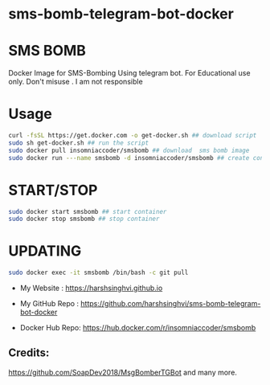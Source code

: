 # sms-bomb-telegram-bot-docker

# SMS BOMB
Docker Image for SMS-Bombing Using telegram bot. 
For Educational use only. Don't misuse . I am not responsible

# Usage

```bash
curl -fsSL https://get.docker.com -o get-docker.sh ## download script 
sudo sh get-docker.sh ## run the script
sudo docker pull insomniaccoder/smsbomb ## download  sms bomb image
sudo docker run ---name smsbomb -d insomniaccoder/smsbomb ## create container
```
# START/STOP

```bash
sudo docker start smsbomb ## start container
sudo docker stop smsbomb ## stop container
```
# UPDATING
```bash
sudo docker exec -it smsbomb /bin/bash -c git pull
```

* My Website : https://harshsinghvi.github.io

* My GitHub Repo : https://github.com/harshsinghvi/sms-bomb-telegram-bot-docker

* Docker Hub Repo: https://hub.docker.com/r/insomniaccoder/smsbomb


## Credits: 
https://github.com/SoapDev2018/MsgBomberTGBot and many more.